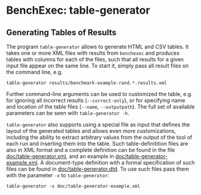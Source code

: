 # BenchExec: table-generator
## Generating Tables of Results

The program `table-generator` allows to generate HTML and CSV tables.
It takes one or more XML files with results from `benchexec`
and produces tables with columns for each of the files,
such that all results for a given input file appear on the same line.
To start it, simply pass all result files on the command line, e.g.

    table-generator results/benchmark-example-rand.*.results.xml

Further command-line arguments can be used to customized the table,
e.g. for ignoring all incorrect results (`--correct-only`),
or for specifying name and location of the table files (`--name`, `--outputpath`).
The full set of available parameters can be seen with `table-generator -h`.

`table-generator` also supports using a special file as input
that defines the layout of the generated tables
and allows even more customizations,
including the ability to extract arbitrary values
from the output of the tool of each run
and inserting them into the table.
Such table-definitition files are also in XML format
and a complete definition can be found in the file
[doc/table-generator.xml](table-generator.xml),
and an example in [doc/table-generator-example.xml](table-generator-example.xml).
A document-type definition with a formal specification of such files can be found in
[doc/table-generator.dtd](table-generator.dtd).
To use such files pass them with the parameter `-x` to `table-generator`:

    table-generator -x doc/table-generator-example.xml
